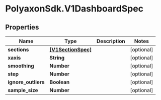 # PolyaxonSdk.V1DashboardSpec

## Properties

Name | Type | Description | Notes
------------ | ------------- | ------------- | -------------
**sections** | [**[V1SectionSpec]**](V1SectionSpec.md) |  | [optional] 
**xaxis** | **String** |  | [optional] 
**smoothing** | **Number** |  | [optional] 
**step** | **Number** |  | [optional] 
**ignore_outliers** | **Boolean** |  | [optional] 
**sample_size** | **Number** |  | [optional] 


